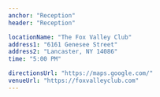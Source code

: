 ```yaml
---
anchor: "Reception"
header: "Reception"

locationName: "The Fox Valley Club"
address1: "6161 Genesee Street"
address2: "Lancaster, NY 14086"
time: "5:00 PM"

directionsUrl: "https://maps.google.com/"
venueUrl: "https://foxvalleyclub.com"
---
```

